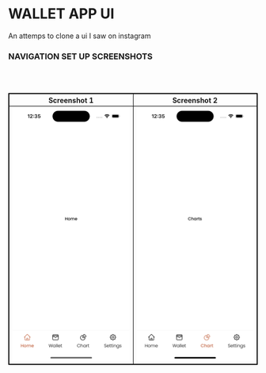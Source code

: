 # WALLET APP UI

An attemps to clone a ui I saw on instagram

### NAVIGATION SET UP SCREENSHOTS

<table >
    <tr>
    <th>Screenshot 1</th>
        <br>
    <th>Screenshot 2</th>
    </tr>
  <tr>
    <td><img src="./screenshots/ss1.png" width="300" /></td>
    <br>
     <td><img src="./screenshots/ss2.png" width="300" /></td>
    </tr>

</table>

<style>
 table, th, td {
  border: 1px solid black;
  border-collapse: collapse;
  text-align: center;
}
    </style>
